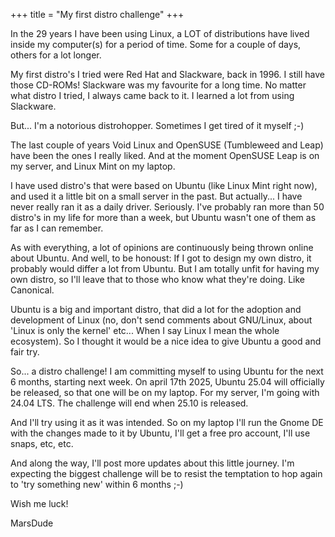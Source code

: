 +++
title = "My first distro challenge"
+++

In the 29 years I have been using Linux, a LOT of distributions have lived inside my computer(s) for a period of time. Some for a couple of days, others for a lot longer.

My first distro's I tried were Red Hat and Slackware, back in 1996. I still have those CD-ROMs! Slackware was my favourite for a long time. No matter what distro I tried, I always came back to it. I learned a lot from using Slackware. 

But... I'm a notorious distrohopper. Sometimes I get tired of it myself ;-)

The last couple of years Void Linux and OpenSUSE (Tumbleweed and Leap) have been the ones I really liked. And at the moment OpenSUSE Leap is on my server, and Linux Mint on my laptop.

I have used distro's that were based on Ubuntu (like Linux Mint right now), and used it a little bit on a small server in the past. But actually... I have never really ran it as a daily driver. Seriously. I've probably ran more than 50 distro's in my life for more than a week, but Ubuntu wasn't one of them as far as I can remember.

As with everything, a lot of opinions are continuously being thrown online about Ubuntu. And well, to be honoust: If I got to design my own distro, it probably would differ a lot from Ubuntu. But I am totally unfit for having my own distro, so I'll leave that to those who know what they're doing. Like Canonical. 

Ubuntu is a big and important distro, that did a lot for the adoption and development of Linux (no, don't send comments about GNU/Linux, about 'Linux is only the kernel' etc... When I say Linux I mean the whole ecosystem). So I thought it would be a nice idea to give Ubuntu a good and fair try. 

So... a distro challenge! I am committing myself to using Ubuntu for the next 6 months, starting next week. On april 17th 2025, Ubuntu 25.04 will officially be released, so that one will be on my laptop. For my server, I'm going with 24.04 LTS. The challenge will end when 25.10 is released.

And I'll try using it as it was intended. So on my laptop I'll run the Gnome DE with the changes made to it by Ubuntu, I'll get a free pro account, I'll use snaps, etc, etc.

And along the way, I'll post more updates about this little journey. I'm expecting the biggest challenge will be to resist the temptation to hop again to 'try something new' within 6 months ;-)

Wish me luck!

MarsDude

